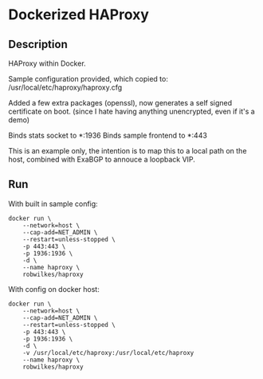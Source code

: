 # Dockerized HAProxy #

## Description ##
HAProxy within Docker.

Sample configuration provided, which copied to:
/usr/local/etc/haproxy/haproxy.cfg

Added a few extra packages (openssl), now generates a self signed certificate on boot.
(since I hate having anything unencrypted, even if it's a demo)

Binds stats socket to *:1936
Binds sample frontend to *:443

This is an example only, the intention is to map this to a local path on the host, combined with ExaBGP to annouce a loopback VIP.

## Run ##
With built in sample config:
```
docker run \
    --network=host \
    --cap-add=NET_ADMIN \
    --restart=unless-stopped \
    -p 443:443 \
    -p 1936:1936 \
    -d \
    --name haproxy \
    robwilkes/haproxy
```

With config on docker host:
```
docker run \
    --network=host \
    --cap-add=NET_ADMIN \
    --restart=unless-stopped \
    -p 443:443 \
    -p 1936:1936 \
    -d \
    -v /usr/local/etc/haproxy:/usr/local/etc/haproxy
    --name haproxy \
    robwilkes/haproxy
```
